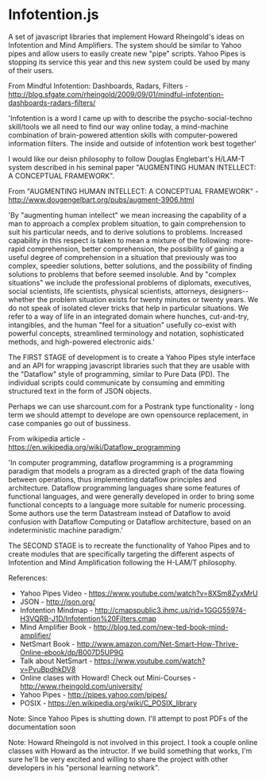 # Infotention.js
A set of javascript libraries that implement Howard Rheingold's ideas on Infotention and Mind Amplifiers. The system should be similar to Yahoo pipes and allow users to easily create new "pipe" scripts. Yahoo Pipes is stopping its service this year and this new system could be used by many of their users. 

From Mindful Infotention: Dashboards, Radars, Filters - http://blog.sfgate.com/rheingold/2009/09/01/mindful-infotention-dashboards-radars-filters/

'Infotention is a word I came up with to describe the psycho-social-techno skill/tools we all need to find our way online today, a mind-machine combination of brain-powered attention skills with computer-powered information filters. The inside and outside of infotention work best together'

I would like our deisn philosophy to follow Douglas Englebart's H/LAM-T system described in his seminal paper "AUGMENTING HUMAN INTELLECT: A CONCEPTUAL FRAMEWORK".

From "AUGMENTING HUMAN INTELLECT: A CONCEPTUAL FRAMEWORK" - http://www.dougengelbart.org/pubs/augment-3906.html

'By "augmenting human intellect" we mean increasing the capability of a man to approach a complex problem situation, to gain comprehension to suit his particular needs, and to derive solutions to problems. Increased capability in this respect is taken to mean a mixture of the following: more-rapid comprehension, better comprehension, the possibility of gaining a useful degree of comprehension in a situation that previously was too complex, speedier solutions, better solutions, and the possibility of finding solutions to problems that before seemed insoluble. And by "complex situations" we include the professional problems of diplomats, executives, social scientists, life scientists, physical scientists, attorneys, designers--whether the problem situation exists for twenty minutes or twenty years. We do not speak of isolated clever tricks that help in particular situations. We refer to a way of life in an integrated domain where hunches, cut-and-try, intangibles, and the human "feel for a situation" usefully co-exist with powerful concepts, streamlined terminology and notation, sophisticated methods, and high-powered electronic aids.'

The FIRST STAGE of development is to create a Yahoo Pipes style interface and an API for wrapping javascript libraries such that they are usable with the "Dataflow" style of programming, similar to Pure Data (PD). The individual scripts could communicate by consuming and emmiting structured text in the form of JSON objects.

Perhaps we can use sharcount.com for a Postrank type functionality - long term we should attempt to develope are own opensource replacement, in case companies go out of bussiness.

From wikipedia article - https://en.wikipedia.org/wiki/Dataflow_programming

'In computer programming, dataflow programming is a programming paradigm that models a program as a directed graph of the data flowing between operations, thus implementing dataflow principles and architecture. Dataflow programming languages share some features of functional languages, and were generally developed in order to bring some functional concepts to a language more suitable for numeric processing. Some authors use the term Datastream instead of Dataflow to avoid confusion with Dataflow Computing or Dataflow architecture, based on an indeterministic machine paradigm.'

The SECOND STAGE is to recreate the functionality of Yahoo Pipes and to create modules that are specifically targeting the different aspects of Infotention and Mind Amplification following the H-LAM/T philosophy.


References:
* Yahoo Pipes Video - https://www.youtube.com/watch?v=8XSm8ZyxMrU
* JSON - http://json.org/
* Infotention Mindmap - http://cmapspublic3.ihmc.us/rid=1GGG55974-H3VQRB-J1D/Infotention%20Filters.cmap
* Mind Amplifier Book - http://blog.ted.com/new-ted-book-mind-amplifier/
* NetSmart Book - http://www.amazon.com/Net-Smart-How-Thrive-Online-ebook/dp/B007D5UP9G
* Talk about NetSmart - https://www.youtube.com/watch?v=PvuBpdhkDV8
* Online clases with Howard! Check out Mini-Courses - http://www.rheingold.com/university/
* Yahoo Pipes - http://pipes.yahoo.com/pipes/
* POSIX - https://en.wikipedia.org/wiki/C_POSIX_library

Note: Since Yahoo Pipes is shutting down. I'll attempt to post PDFs of the documentation soon

Note: Howard Rheingold is not involved in this project. I took a couple online classes with Howard as the intructor. If we build something that works, I'm sure he'll be very excited and willing to share the project with other developers in his "personal learning network".
